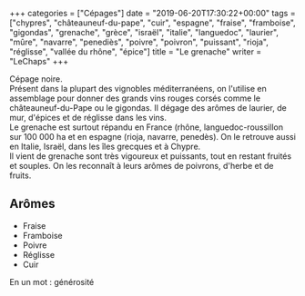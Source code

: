 +++
categories = ["Cépages"]
date = "2019-06-20T17:30:22+00:00"
tags = ["chypres", "châteauneuf-du-pape", "cuir", "espagne", "fraise", "framboise", "gigondas", "grenache", "grèce", "israël", "italie", "languedoc", "laurier", "mûre", "navarre", "penediès", "poivre", "poivron", "puissant", "rioja", "réglisse", "vallée du rhône", "épice"] 
title = "Le grenache"
writer = "LeChaps"
+++

Cépage noire.  
Présent dans la plupart des vignobles méditerranéens, on l'utilise en assemblage pour donner des grands vins rouges corsés comme le châteauneuf-du-Pape ou le gigondas. Il dégage des arômes de laurier, de mur, d'épices et de réglisse dans les vins.  
Le grenache est surtout répandu en France (rhône, languedoc-roussillon sur 100 000 ha et en espagne (rioja, navarre, penedès). On le retrouve aussi en Italie, Israël, dans les îles grecques et à Chypre.  
Il vient de grenache sont très vigoureux et puissants, tout en restant fruités et souples. On les reconnaît à leurs arômes de poivrons, d'herbe et de fruits.

## Arômes

* Fraise
* Framboise
* Poivre
* Réglisse
* Cuir

En un mot : générosité
